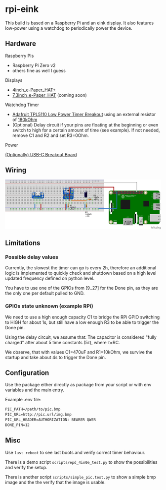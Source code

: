 # rpi-eink

This build is based on a Raspberry Pi and an eink display. It also features low-power using a watchdog to periodically power the device.

## Hardware

Raspberry PIs

- Raspberry Pi Zero v2
- others fine as well I guess

Displays

- [4inch_e-Paper_HAT+](https://www.waveshare.com/wiki/4inch_e-Paper_HAT%2B_(E)_Manual#Python)
- [7.3inch_e-Paper_HAT](https://www.waveshare.com/wiki/7.3inch_e-Paper_HAT_(E)_Manual#Python) (coming soon)

Watchdog Timer

- [Adafruit TPL5110 Low Power Timer Breakout](https://www.adafruit.com/product/3435) using an external resistor of [180kOhm](https://learn.adafruit.com/adafruit-tpl5110-power-timer-breakout/usage)
- (Optional) Delay circuit if your pins are floating at the beginning or even switch to high for a certain amount of time (see example). If not needed, remove C1 and R2 and set R3=0Ohm.

Power

[(Optionally) USB-C Breakout Board](https://www.adafruit.com/product/4090)

## Wiring

![Circuit](./circuit.png)

## Limitations

### Possible delay values

Currently, the slowest the timer can go is every 2h, therefore an additional logic is implemented to quickly check and shutdown based on a high level updated frequency defined on python level.

You have to use one of the GPIOs from [9..27] for the Done pin, as they are the only one per default pulled to GND.

### GPIOs state unknown (example RPi)

We need to use a high enough capacity C1 to bridge the RPi GPIO switching to HIGH for about 1s, but still have a low enough R3 to be able to trigger the Done pin.

Using the delay circuit, we assume that: The capacitor is considered "fully charged" after about 5 time constants (5τ), where τ=RC.

We observe, that with values C1=470uF and R1=10kOhm, we survive the startup and take about 4s to trigger the Done pin.

## Configuration

Use the package either directly as package from your script or with env variables and the main entry.

Example .env file:

```txt
PIC_PATH=/path/to/pic.bmp
PIC_URL=http://pic.url/img.bmp
PIC_URL_HEADER=AUTHORIZATION: BEARER QWER
DONE_PIN=12
```

## Misc

Use `last reboot` to see last boots and verify correct timer behaviour.

There is a demo script `scripts/epd_4in0e_test.py` to show the possibilities and verify the setup.

There is another script `scripts/simple_pic.test.py` to show a simple bmp image and the the verify that the image is usable.
